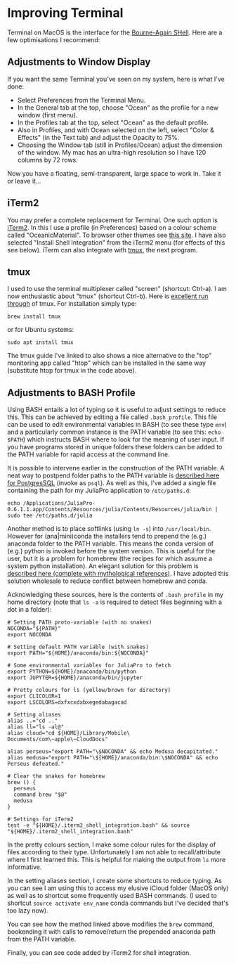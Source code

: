 # Improving Terminal
Terminal on MacOS is the interface for the [Bourne-Again SHell](https://en.wikipedia.org/wiki/Bash_(Unix_shell)). Here are a few optimisations I recommend:

## Adjustments to Window Display
If you want the same Terminal you've seen on my system, here is what I've done:

* Select Preferences from the Terminal Menu.
* In the General tab at the top, choose "Ocean" as the profile for a new window (first menu).
* In the Profiles tab at the top, select "Ocean" as the default profile.
* Also in Profiles, and with Ocean selected on the left, select "Color & Effects" (in the Text tab) and adjust the Opacity to 75%.
* Choosing the Window tab (still in Profiles/Ocean) adjust the dimension of the window. My mac has an ultra-high resolution so I have 120 columns by 72 rows.

Now you have a floating, semi-transparent, large space to work in. Take it or leave it...

## iTerm2
You may prefer a complete replacement for Terminal. One such option is [iTerm2](https://iterm2.com). In this I use a profile (in Preferences) based on a colour scheme called "OceanicMaterial". To browser other themes see [this site](http://iterm2colorschemes.com). I have also selected "Install Shell Integration" from the iTerm2 menu (for effects of this see below). iTerm can also integrate with [tmux](https://github.com/tmux/tmux/wiki), the next program.

## tmux
I used to use the terminal multiplexer called "screen" (shortcut: Ctrl-a). I am now enthusiastic about "tmux" (shortcut Ctrl-b). Here is [excellent run through](http://www.hamvocke.com/blog/a-quick-and-easy-guide-to-tmux/) of tmux. For installation simply type:
```
brew install tmux
```
or for Ubuntu systems:
```
sudo apt install tmux
```
The tmux guide I've linked to also shows a nice alternative to the "top" monitoring app called "htop" which can be installed in the same way (substitute htop for tmux in the code above).

## Adjustments to BASH Profile
Using BASH entails a lot of typing so it is useful to adjust settings to reduce this. This can be achieved by editing a file called ```.bash_profile```. This file can be used to edit environmental variables in BASH (to see these type ```env```) and a particularly common instance is the PATH variable (to see this: ```echo $PATH```) which instructs BASH where to look for the meaning of user input. If you have programs stored in unique folders these folders can be added to the PATH variable for rapid access at the command line.

It is possible to intervene earlier in the construction of the PATH variable. A neat way to postpend folder paths to the PATH variable is [described here for PostgresSQL](http://postgresapp.com/documentation/cli-tools.html) (invoke as ```psql```). As well as this, I've added a single file containing the path for my JuliaPro application to ```/etc/paths.d```:
```
echo /Applications/JuliaPro-0.6.1.1.app/Contents/Resources/julia/Contents/Resources/julia/bin | sudo tee /etc/paths.d/julia
```
Another method is to place softlinks (using ```ln -s```) into ```/usr/local/bin```. However for (ana|mini)conda the installers tend to prepend the (e.g.) anaconda folder to the PATH variable. This means the conda version of (e.g.) python is invoked before the system version. This is useful for the user, but it is a problem for homebrew (the recipes for which assume a system python installation). An elegant solution for this problem is [described here (complete with mythological references)](https://hashrocket.com/blog/posts/keep-anaconda-from-constricting-your-homebrew-installs). I have adopted this solution wholesale to reduce conflict between homebrew and conda.

Acknowledging these sources, here is the contents of ```.bash_profile``` in my home directory (note that ```ls -a``` is required to detect files beginning with a dot in a folder):

```
# Setting PATH proto-variable (with no snakes)
NOCONDA="${PATH}"
export NOCONDA

# Setting default PATH variable (with snakes)
export PATH="${HOME}/anaconda/bin:${NOCONDA}"

# Some environmental variables for JuliaPro to fetch
export PYTHON=${HOME}/anaconda/bin/python
export JUPYTER=${HOME}/anaconda/bin/jupyter

# Pretty colours for ls (yellow/brown for directory)
export CLICOLOR=1
export LSCOLORS=dxfxcxdxbxegedabagacad

# Setting aliases
alias ..="cd .."
alias ll="ls -al@"
alias cloud="cd ${HOME}/Library/Mobile\ Documents/com\~apple\~CloudDocs"

alias perseus="export PATH="\$NOCONDA" && echo Medusa decapitated."
alias medusa="export PATH="\${HOME}/anaconda/bin:\$NOCONDA" && echo Perseus defeated."

# Clear the snakes for homebrew
brew () {
  perseus
  command brew "$@"
  medusa
}

# Settings for iTerm2
test -e "${HOME}/.iterm2_shell_integration.bash" && source "${HOME}/.iterm2_shell_integration.bash"
```

In the pretty colours section, I make some colour rules for the display of files according to their type. Unfortunately I am not able to recall/attribute where I first learned this. This is helpful for making the output from ```ls``` more informative.

In the setting aliases section, I create some shortcuts to reduce typing. As you can see I am using this to access my elusive iCloud folder (MacOS only) as well as to shortcut some frequently used BASH commands. (I used to shortcut ```source activate env_name``` conda commands but I've decided that's too lazy now).

You can see how the method linked above modifies the ```brew``` command, bookending it with calls to remove/return the prepended anaconda path from the PATH variable.

Finally, you can see code added by iTerm2 for shell integration.
